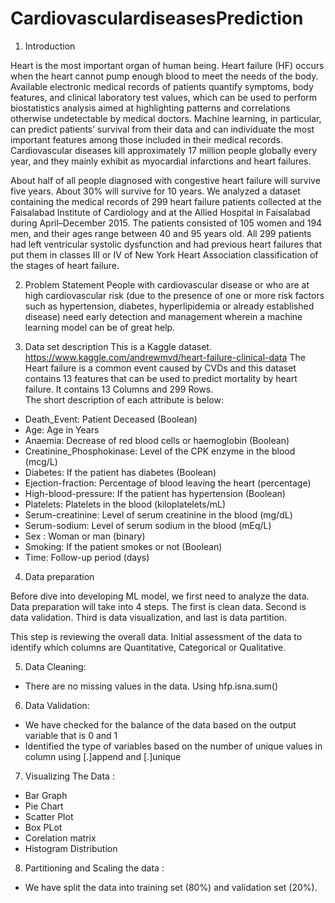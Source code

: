 # CardiovasculardiseasesPrediction

1.	Introduction 

Heart is the most important organ of human being. Heart failure (HF) occurs when the heart cannot pump enough blood to meet the needs of the body. Available electronic medical records of patients quantify symptoms, body features, and clinical laboratory test values, which can be used to perform biostatistics analysis aimed at highlighting patterns and correlations otherwise undetectable by medical doctors. Machine learning, in particular, can predict patients’ survival from their data and can individuate the most important features among those included in their medical records. Cardiovascular diseases kill approximately 17 million people globally every year, and they mainly exhibit as myocardial infarctions and heart failures.

About half of all people diagnosed with congestive heart failure will survive five years. About 30% will survive for 10 years. We analyzed a dataset containing the medical records of 299 heart failure patients collected at the Faisalabad Institute of Cardiology and at the Allied Hospital in Faisalabad during April–December 2015. The patients consisted of 105 women and 194 men, and their ages range between 40 and 95 years old. All 299 patients had left ventricular systolic dysfunction and had previous heart failures that put them in classes III or IV of New York Heart Association classification of the stages of heart failure.


2.	Problem Statement
People with cardiovascular disease or who are at high cardiovascular risk (due to the presence of one or more risk factors such as hypertension, diabetes, hyperlipidemia or already established disease) need early detection and management wherein a machine learning model can be of great help.


3.	Data set description
This is a Kaggle dataset. 
https://www.kaggle.com/andrewmvd/heart-failure-clinical-data
The Heart failure is a common event caused by CVDs and this dataset contains 13 features that can be used to predict mortality by heart failure.
It contains 13 Columns and 299 Rows.  
The short description of each attribute is below:

* Death_Event: Patient Deceased (Boolean)
* Age: Age in Years 
* Anaemia: Decrease of red blood cells or haemoglobin (Boolean)
* Creatinine_Phosphokinase: Level of the CPK enzyme in the blood (mcg/L)
* Diabetes: If the patient has diabetes (Boolean)
* Ejection-fraction: Percentage of blood leaving the heart (percentage)
* High-blood-pressure: If the patient has hypertension (Boolean)
* Platelets: Platelets in the blood (kiloplatelets/mL)
* Serum-creatinine: Level of serum creatinine in the blood (mg/dL)
* Serum-sodium: Level of serum sodium in the blood (mEq/L)
* Sex : Woman or man (binary)
* Smoking: If the patient smokes or not (Boolean)
* Time: Follow-up period (days)

4.	Data preparation

Before dive into developing ML model, we first need to analyze the data. Data preparation will take into 4 steps. The first is clean data.  Second is data validation. Third is data visualization, and last is data partition.  

This step is reviewing the overall data. Initial assessment of the data to identify which columns are Quantitative, Categorical or Qualitative.

5. Data Cleaning:

* There are no missing values in the data.
Using hfp.isna.sum()

6. Data Validation:
* We have checked for the balance of the data based on the output variable that is 0 and 1
* Identified the type of variables based on the number of unique values in column using [.]append and [.]unique

7. Visualizing The Data :

* Bar Graph
* Pie Chart
* Scatter Plot
* Box PLot
* Corelation matrix
* Histogram Distribution


8. Partitioning and Scaling the data : 
* We have split the data into training set (80%) and validation set (20%).


